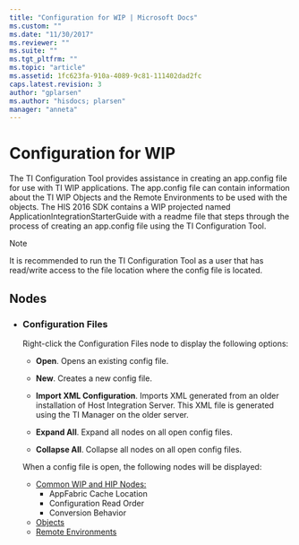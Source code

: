 ```yaml
---
title: "Configuration for WIP | Microsoft Docs"
ms.custom: ""
ms.date: "11/30/2017"
ms.reviewer: ""
ms.suite: ""
ms.tgt_pltfrm: ""
ms.topic: "article"
ms.assetid: 1fc623fa-910a-4089-9c81-111402dad2fc
caps.latest.revision: 3
author: "gplarsen"
ms.author: "hisdocs; plarsen"
manager: "anneta"
---
```

# Configuration for WIP
The TI Configuration Tool provides assistance in creating an app.config file for use with TI WIP applications. The app.config file can contain information about the TI WIP Objects and the Remote Environments to be used with the objects. The HIS 2016 SDK contains a WIP projected named ApplicationIntegrationStarterGuide with a readme file that steps through the process of creating an app.config file using the TI Configuration Tool.

> [!NOTE]
It is recommended to run the TI Configuration Tool as a user that has read/write access to the file location where the config file is located.

## Nodes
* ### **Configuration Files**

    Right-click the Configuration Files node to display the following options:
    - **Open**. Opens an existing config file.
    
    - **New**. Creates a new config file.
    
    - **Import XML Configuration**. Imports XML generated from an older installation of Host Integration Server. This XML file is generated using the TI Manager on the older server.
    
    - **Expand All**. Expand all nodes on all open config files.
    
    - **Collapse All**. Collapse all nodes on all open config files.
    
    When a config file is open, the following nodes will be displayed:
    - [Common WIP and HIP Nodes:](../core/common-wip-and-hip-nodes.md)
        - AppFabric Cache Location
        - Configuration Read Order
        - Conversion Behavior
    - [Objects](../core/wipobjects.md)
    - [Remote Environments](../core/wipremoteenvs.md)